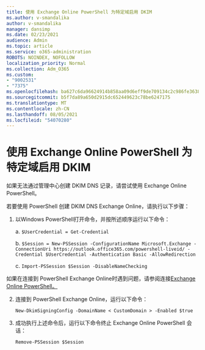 ```yaml
---
title: 使用 Exchange Online PowerShell 为特定域启用 DKIM
ms.author: v-smandalika
author: v-smandalika
manager: dansimp
ms.date: 02/23/2021
audience: Admin
ms.topic: article
ms.service: o365-administration
ROBOTS: NOINDEX, NOFOLLOW
localization_priority: Normal
ms.collection: Adm_O365
ms.custom:
- "9002531"
- "7375"
ms.openlocfilehash: ba627c6da96624914b858aa09d6eff9de709134c2c986fe363845c5ab2b66434
ms.sourcegitcommit: b5f7da89a650d2915dc652449623c78be6247175
ms.translationtype: MT
ms.contentlocale: zh-CN
ms.lasthandoff: 08/05/2021
ms.locfileid: "54070280"
---
```

# <a name="use-exchange-online-powershell-to-enable-dkim-for-a-specific-domain"></a>使用 Exchange Online PowerShell 为特定域启用 DKIM

如果无法通过管理中心创建 DKIM DNS 记录，请尝试使用 Exchange Online PowerShell。 

若要使用 PowerShell 创建 DKIM DNS Exchange Online，请执行以下步骤：

1. 以Windows PowerShell打开命令，并按所述顺序运行以下命令：

    a. `$UserCredential = Get-Credential`

    b. `$Session = New-PSSession -ConfigurationName Microsoft.Exchange -ConnectionUri https://outlook.office365.com/powershell-liveid/ -Credential $UserCredential -Authentication Basic -AllowRedirection`

    c. `Import-PSSession $Session -DisableNameChecking`
    
如果在连接到 PowerShell Exchange Online时遇到问题，请参阅连接[Exchange Online PowerShell。](https://docs.microsoft.com/powershell/exchange/connect-to-exchange-online-powershell)

2. 连接到 PowerShell Exchange Online，运行以下命令：

    `New-DkimSigningConfig -DomainName < CustomDomain > -Enabled $true`

3. 成功执行上述命令后，运行以下命令终止 Exchange Online PowerShell 会话：

    `Remove-PSSession $Session` 



